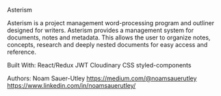 Asterism

Asterism is a  project management word-processing program and outliner designed for writers. Asterism provides a management system for documents, notes and metadata. This allows the user to organize notes, concepts, research and deeply nested documents for easy access and reference.

Built With:
React/Redux
JWT
Cloudinary 
CSS
styled-components

Authors:
Noam Sauer-Utley
https://medium.com/@noamsauerutley
https://www.linkedin.com/in/noamsauerutley/
